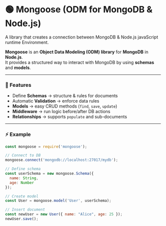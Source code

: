 # 🟢 Mongoose (ODM for MongoDB & Node.js)

A library that creates a connection between MongoDB & Node.js javaScript runtime Environment.

**Mongoose** is an **Object Data Modeling (ODM) library** for **MongoDB** in **Node.js**.  
It provides a structured way to interact with MongoDB by using **schemas** and **models**.

---

### 🔑 Features
- Define **Schemas** → structure & rules for documents  
- Automatic **Validation** → enforce data rules  
- **Models** → easy CRUD methods (`find`, `save`, `update`)  
- **Middleware** → run logic before/after DB actions  
- **Relationships** → supports `populate` and sub-documents  

---

### ⚡ Example

```js
const mongoose = require('mongoose');

// Connect to DB
mongoose.connect('mongodb://localhost:27017/mydb');

// Define schema
const userSchema = new mongoose.Schema({
  name: String,
  age: Number
});

// Create model
const User = mongoose.model('User', userSchema);

// Insert document
const newUser = new User({ name: "Alice", age: 25 });
newUser.save();